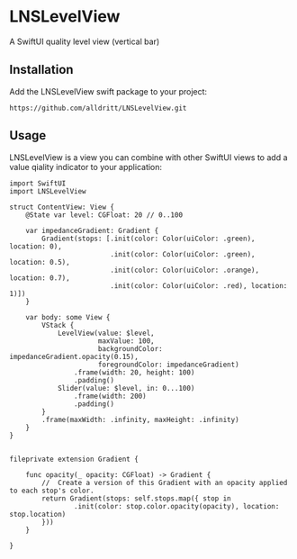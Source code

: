 # LNSLevelView

A SwiftUI quality level view (vertical bar)

## Installation

Add the LNSLevelView swift package to your project:

  `https://github.com/alldritt/LNSLevelView.git`

## Usage

LNSLevelView is a view you can combine with other SwiftUI views to add a value qiality indicator to your application:


```
import SwiftUI
import LNSLevelView

struct ContentView: View {
    @State var level: CGFloat: 20 // 0..100
    
    var impedanceGradient: Gradient {
        Gradient(stops: [.init(color: Color(uiColor: .green), location: 0),
                         .init(color: Color(uiColor: .green), location: 0.5),
                         .init(color: Color(uiColor: .orange), location: 0.7),
                         .init(color: Color(uiColor: .red), location: 1)])
    }

    var body: some View {
        VStack {
            LevelView(value: $level,
                      maxValue: 100,
                      backgroundColor: impedanceGradient.opacity(0.15),
                      foregroundColor: impedanceGradient)
                .frame(width: 20, height: 100)
                .padding()
            Slider(value: $level, in: 0...100)
                .frame(width: 200)
                .padding()
        }
        .frame(maxWidth: .infinity, maxHeight: .infinity)
    }
}


fileprivate extension Gradient {
    
    func opacity(_ opacity: CGFloat) -> Gradient {
        //  Create a version of this Gradient with an opacity applied to each stop's color.
        return Gradient(stops: self.stops.map({ stop in
                .init(color: stop.color.opacity(opacity), location: stop.location)
        }))
    }

}

```
